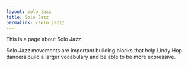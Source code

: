 ```yaml
---
layout: solo_jazz
title: Solo Jazz
permalink: /solo_jazz/
---
```


This is a page about Solo Jazz

Solo Jazz movements are important building blocks that help Lindy Hop dancers build a larger vocabulary and be able to be more expressive.
